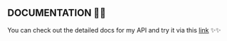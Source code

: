 ## DOCUMENTATION 📝📝
You can check out the detailed docs for my API and try it via this <a href="https://jobs-api-bora.herokuapp.com/api/-docs/" target="_blank">link</a> ✨✨
